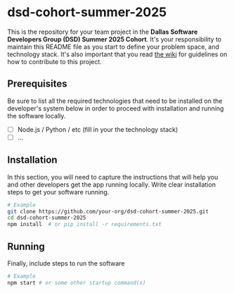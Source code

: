 # dsd-cohort-summer-2025

This is the repository for your team project in the **Dallas Software Developers Group (DSD) Summer 2025 Cohort**. It's your responsibility to maintain this README file as you start to define your problem space, and technology stack. It's also important that you read [the wiki](../../wiki) for guidelines on how to contribute to this project.

## Prerequisites

Be sure to list all the required technologies that need to be installed on the developer's system below in order to proceed with installation and running the software locally.

- [ ] Node.js / Python / etc (fill in your the technology stack)
- [ ] ...

## Installation

In this section, you will need to capture the instructions that will help you and other developers get the app running locally. Write clear installation steps to get your software running.

```bash
# Example
git clone https://github.com/your-org/dsd-cohort-summer-2025.git
cd dsd-cohort-summer-2025
npm install  # or pip install -r requirements.txt
```

## Running

Finally, include steps to run the software

```bash
# Example
npm start # or some other startup command(s)
```
